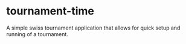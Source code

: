 # tournament-time

A simple swiss tournament application that allows for quick setup and running of a tournament.